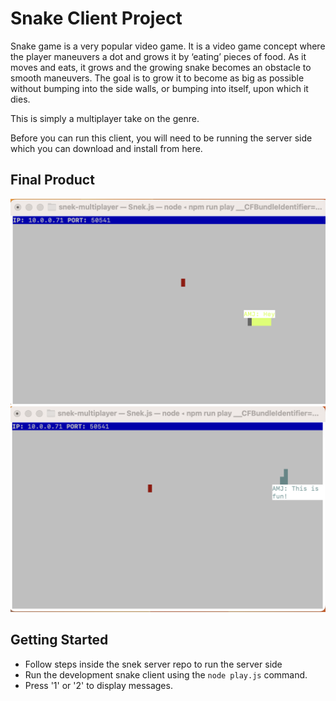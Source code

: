# Snake Client Project

Snake game is a very popular video game. It is a video game concept where the player maneuvers a dot and grows it by ‘eating’ pieces of food. As it moves and eats, it grows and the growing snake becomes an obstacle to smooth maneuvers. The goal is to grow it to become as big as possible without bumping into the side walls, or bumping into itself, upon which it dies.

This is simply a multiplayer take on the genre.

Before you can run this client, you will need to be running the server side which you can download and install from here. 

## Final Product

!["Screen when starting new game"](Screenshot_1.png)
!["Screen when displaying message"](Screenshot_2.png)


## Getting Started

- Follow steps inside the snek server repo to run the server side
- Run the development snake client using the `node play.js` command.
- Press '1' or '2' to display messages.